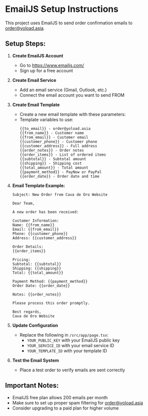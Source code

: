 # EmailJS Setup Instructions

This project uses EmailJS to send order confirmation emails to order@yoload.asia.

## Setup Steps:

1. **Create EmailJS Account**
   - Go to https://www.emailjs.com/
   - Sign up for a free account

2. **Create Email Service**
   - Add an email service (Gmail, Outlook, etc.)
   - Connect the email account you want to send FROM

3. **Create Email Template**
   - Create a new email template with these parameters:
   - Template variables to use:
     ```
     {{to_email}} - order@yoload.asia
     {{from_name}} - Customer name
     {{from_email}} - Customer email
     {{customer_phone}} - Customer phone
     {{customer_address}} - Full address
     {{order_notes}} - Order notes
     {{order_items}} - List of ordered items
     {{subtotal}} - Subtotal amount
     {{shipping}} - Shipping cost
     {{total_amount}} - Total amount
     {{payment_method}} - PayNow or PayPal
     {{order_date}} - Order date and time
     ```

4. **Email Template Example:**
   ```
   Subject: New Order from Cava de Oro Website

   Dear Team,

   A new order has been received:

   Customer Information:
   Name: {{from_name}}
   Email: {{from_email}}
   Phone: {{customer_phone}}
   Address: {{customer_address}}

   Order Details:
   {{order_items}}

   Pricing:
   Subtotal: {{subtotal}}
   Shipping: {{shipping}}
   Total: {{total_amount}}

   Payment Method: {{payment_method}}
   Order Date: {{order_date}}

   Notes: {{order_notes}}

   Please process this order promptly.

   Best regards,
   Cava de Oro Website
   ```

5. **Update Configuration**
   - Replace the following in `/src/app/page.tsx`:
     - `YOUR_PUBLIC_KEY` with your EmailJS public key
     - `YOUR_SERVICE_ID` with your email service ID
     - `YOUR_TEMPLATE_ID` with your template ID

6. **Test the Email System**
   - Place a test order to verify emails are sent correctly

## Important Notes:
- EmailJS free plan allows 200 emails per month
- Make sure to set up proper spam filtering for order@yoload.asia
- Consider upgrading to a paid plan for higher volume
